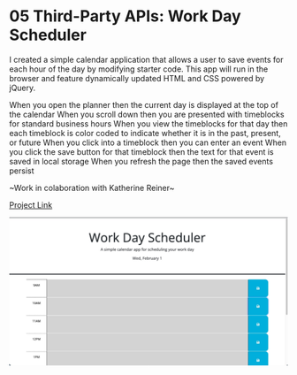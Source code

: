 # 05 Third-Party APIs: Work Day Scheduler

I created a simple calendar application that allows a user to save events for each hour of the day by modifying starter code. This app will run in the browser and feature dynamically updated HTML and CSS powered by jQuery.

When you open the planner then the current day is displayed at the top of the calendar
When you scroll down then you are presented with timeblocks for standard business hours
When you view the timeblocks for that day then each timeblock is color coded to indicate whether it is in the past, present, or future
When you click into a timeblock then you can enter an event
When you click the save button for that timeblock then the text for that event is saved in local storage
When you refresh the page then the saved events persist

~Work in colaboration with Katherine Reiner~

[Project Link](https://jmcgown14.github.io/event-planner/)

![Screen Shot](./Assets/workdayplanner%201.jpg)
